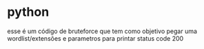 # python
esse é um código de bruteforce que tem como objetivo pegar uma wordlist/extensões e parametros para printar status code 200
